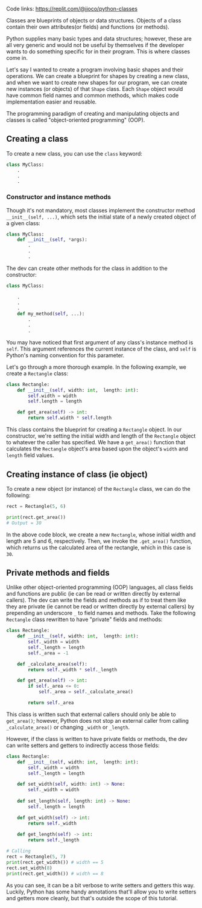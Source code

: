 
Code links: <https://replit.com/@jjoco/python-classes>

Classes are blueprints of objects or data structures. Objects of a class contain their own attributes(or fields) and functions (or methods).

Python supplies many basic types and data structures; however, these are all very generic and would not be useful by themselves if the developer wants to do something specific for in their program. This is where classes come in.

Let's say I wanted to create a program involving basic shapes and their operations. We can create a blueprint for shapes by creating a new class, and when we want to create new shapes for our program, we can create new instances (or objects) of that `Shape` class. Each `Shape` object would have common field names and common methods, which makes code implementation easier and reusable.

The programming paradigm of creating and manipulating objects and classes is called "object-oriented programming" (OOP).

## Creating a class

To create a new class, you can use the `class` keyword:
```python
class MyClass:
    .
    .
    .

```
### Constructor and instance methods
Though it's not mandatory, most classes implement the constructor method `__init__(self, ...)`, which sets the initial state of a newly created object of a given class:

```python
class MyClass:
    def __init__(self, *args):
        .
        .
        .
```

The dev can create other methods for the class in addition to the constructor:
```python
class MyClass:
   
    .
    .
    .
    def my_method(self, ...):
        .
        .
        .

```
You may have noticed that first argument of any class's instance method is `self`. This argument references the current instance of the class, and `self` is Python's naming convention for this parameter.


Let's go through a more thorough example. In the following example, we create a `Rectangle` class:
```python
class Rectangle:
    def __init__(self, width: int,  length: int):
        self.width = width
        self.length = length

    def get_area(self) -> int:
        return self.width * self.length
```
This class contains the blueprint for creating a `Rectangle` object. In our constructor, we're setting the initial width and length of the `Rectangle` object to whatever the caller has specified. We have a `get_area()` function that calculates the `Rectangle` object's area based upon the object's `width` and `length` field values.

## Creating instance of class (ie object)
To create a new object (or instance) of the `Rectangle` class, we can do the following:
```python
rect = Rectangle(5, 6)

print(rect.get_area())
# Output = 30
```
In the above code block, we create a new `Rectangle`, whose initial width and length are 5 and 6, respectively. Then, we invoke the `.get_area()` function, which returns us the calculated area of the rectangle, which in this case is `30`.

## Private methods and fields
Unlike other object-oriented programming (OOP) languages, all class fields and functions are public (ie can be read or written directly by external callers). The dev can write the fields and methods as if to treat them like they are private (ie cannot be read or written directly by external callers) by prepending an underscore `_` to field names and methods. Take the following `Rectangle` class rewritten to have "private" fields and methods:
```python
class Rectangle:
    def __init__(self, width: int,  length: int):
        self._width = width
        self._length = length
        self._area = -1

    def _calculate_area(self):
        return self._width * self._length

    def get_area(self) -> int:
        if self._area <= 0:
            self._area = self._calculate_area()

        return self._area
```
This class is written such that external callers should only be able to `get_area()`; however, Python does not stop an external caller from calling `_calculate_area()` or changing `_width` or `_length`.

However, if the class is written to have private fields or methods, the dev can write setters and getters to indirectly access those fields:
```python
class Rectangle:
    def __init__(self, width: int,  length: int):
        self._width = width
        self._length = length

    def set_width(self, width: int) -> None:
        self._width = width
    
    def set_length(self, length: int) -> None:
        self._length = length

    def get_width(self) -> int:
        return self._width
    
    def get_length(self) -> int:
        return self._length

# Calling
rect = Rectangle(5, 7)
print(rect.get_width()) # width == 5
rect.set_width(8)
print(rect.get_width()) # width == 8
```
As you can see, it can be a bit verbose to write setters and getters this way. Luckily, Python has some handy annotations that'll allow you to write setters and getters more cleanly, but that's outside the scope of this tutorial.

